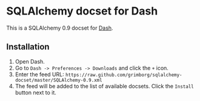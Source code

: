 SQLAlchemy docset for Dash
==========================

This is a SQLAlchemy 0.9 docset for [Dash](http://kapeli.com/dash).

## Installation

1. Open Dash.
2. Go to `Dash -> Preferences -> Downloads` and click the `+` icon.
3. Enter the feed URL: `https://raw.github.com/grimborg/sqlalchemy-docset/master/SQLAlchemy-0.9.xml`
4. The feed will be added to the list of available docsets. Click the `Install` button next to it.
